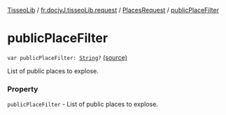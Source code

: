 [TisseoLib](../../index.md) / [fr.docjyJ.tisseoLib.request](../index.md) / [PlacesRequest](index.md) / [publicPlaceFilter](./public-place-filter.md)

# publicPlaceFilter

`var publicPlaceFilter: `[`String`](https://kotlinlang.org/api/latest/jvm/stdlib/kotlin/-string/index.html)`?` [(source)](https://github.com/docjyj/tisseoLib/tree/master/src/main/kotlin/fr/docjyJ/tisseoLib/request/PlacesRequest.kt#L52)

List of public places to explose.

### Property

`publicPlaceFilter` - List of public places to explose.